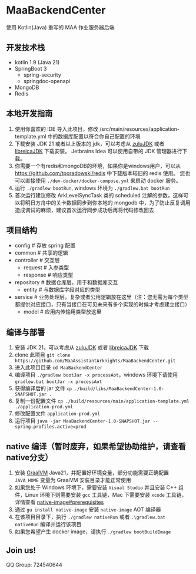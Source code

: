 # MaaBackendCenter

使用 Kotlin(Java) 重写的 MAA 作业服务器后端

## 开发技术栈

- kotlin 1.9 (Java 21)
- SpringBoot 3
    - spring-security
    - springdoc-openapi
- MongoDB
- Redis

## 本地开发指南
1. 使用你喜欢的 IDE 导入此项目，修改 /src/main/resources/application-template.yml 中的数据库配置以符合你自己配置的环境
2. 下载安装 JDK 21 或者以上版本的 jdk，可以考虑从 [zuluJDK](https://www.azul.com/downloads/?version=java-17-lts&package=jdk) 或者 [libreicaJDK](https://bell-sw.com/pages/downloads/#/java-17-lts) 下载安装。 Jetbrains Idea 可以使用自带的 JDK 管理器进行下载。
3. 你需要一个有redis和mongoDB的环境，如果你是windows用户，可以从 https://github.com/tporadowski/redis 中下载版本较旧的 redis 使用。 您也可以直接使用 `./dev-docker/docker-compose.yml` 来启动 docker 服务。
4. 运行 `./gradlew bootRun`, windows 环境为 `./gradlew.bat bootRun`
5. 首次运行建议修改 ArkLevelSyncTask 类的 scheduled 注解的参数，这样可以将明日方舟中的关卡数据同步到你本地的 mongodb 中，为了防止反复调用造成调试的麻烦，建议首次运行同步成功后再将代码修改回去

## 项目结构

- config # 存放 spring 配置
- common # 共享的逻辑
- controller # 交互层
    - request # 入参类型
    - response # 响应类型
- repository # 数据仓库层，用于和数据库交互
    - entity # 与数据库字段对应的类型
- service # 业务处理层，复杂或者公用逻辑放在这里（注：您无需为每个类型都提供对应接口，只有当接口在可见未来有多个实现的时候才考虑建立接口）
    - model # 应用内传输用类型放这里

## 编译与部署

1. 安装 JDK 21，可以考虑从 [zuluJDK](https://www.azul.com/downloads/?version=java-17-lts&package=jdk) 或者 [libreicaJDK](https://bell-sw.com/pages/downloads/#/java-17-lts) 下载
2. clone 此项目 `git clone https://github.com/MaaAssistantArknights/MaaBackendCenter.git`
3. 进入此项目目录 `cd MaaBackendCenter`
4. 编译项目 `./gradlew bootJar -x processAot`，windows 环境下请使用 `gradlew.bat bootJar -x processAot`
5. 获得编译后的 jar 文件 `cp ./build/libs/MaaBackendCenter-1.0-SNAPSHOT.jar .`
6. 复制一份配置文件 `cp ./build/resources/main/application-template.yml ./application-prod.yml`
7. 修改配置文件 `application-prod.yml`
8. 运行项目 `java -jar MaaBackendCenter-1.0-SNAPSHOT.jar --spring.profiles.active=prod`

## native 编译（暂时废弃，如果希望协助维护，请查看native分支）

1. 安装 [GraalVM](https://github.com/graalvm/graalvm-ce-builds/releases)
   Java21，并配置好环境变量，部分功能需要正确配置 `JAVA_HOME` 变量为 GraalVM 安装目录才能正常使用
2. 如果您处于 Windows 环境下，需要安装 `Visual Studio` 并且安装 C++ 组件，Linux 环境下则需要安装 `gcc` 工具链，Mac
   下需要安装 `xcode`
   工具链，详情查看 [native-image#prerequisites](https://www.graalvm.org/22.3/reference-manual/native-image/#prerequisites)
3. 通过 `gu install native-image` 安装 `native-image` AOT 编译器
4. 在该项目目录下，执行 `./gradlew nativeRun` 或者 `.\gradlew.bat nativeRun` 编译并运行该项目
5. 如果您希望产生 docker image，请执行 `./gradlew bootBuildImage`

## Join us!

QQ Group: 724540644

